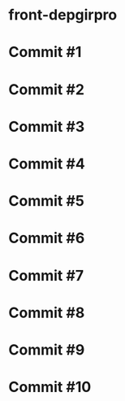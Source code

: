 # front-depgirpro
# Commit #1
# Commit #2
# Commit #3
# Commit #4
# Commit #5
# Commit #6
# Commit #7
# Commit #8
# Commit #9
# Commit #10
